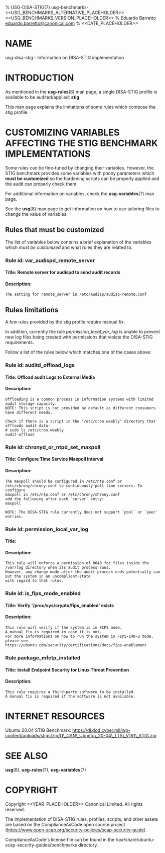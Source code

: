 % USG-DISA-STIG(7) usg-benchmarks-<<USG_BENCHMARKS_ALTERNATIVE_PLACEHOLDER>> <<USG_BENCHMARKS_VERSION_PLACEHOLDER>>
% Eduardo Barretto <eduardo.barretto@canonical.com>
% <<DATE_PLACEHOLDER>>

# NAME
usg-disa-stig - Information on DISA-STIG implementation

# INTRODUCTION
As mentioned in the **usg-rules**(8) man page, a single DISA-STIG profile is available to be audited/applied: **stig**

This man page explains the limitations of some rules which compose the stig profile.

# CUSTOMIZING VARIABLES AFFECTING THE STIG BENCHMARK IMPLEMENTATIONS
Some rules can be fine-tuned by changing their variables. However, the STIG benchmark provides some variables with phony parameters which **must be customized** so the hardening scripts can be properly applied and the audit can properly check them.

For additional information on variables, check the **usg-variables**(7) man page.

See the **usg**(8) man page to get information on how to use tailoring files to change the value of variables.

## Rules that must be customized
The list of variables below contains a brief explanation of the variables which *must be customized* and what rules they are related to.

### Rule id: var\_audispd\_remote\_server
#### Title: Remote server for audispd to send audit records
#### Description:

```
The setting for remote_server in /etc/audisp/audisp-remote.conf
```

## Rules limitations
A few rules provided by the stig profile require manual fix. 

In addition, currently the rule *permission\_local\_var\_log* is unable to prevent new log files being created with permissions that violate the DISA-STIG requirements.

Follow a list of the rules below which matches one of the cases above:

### Rule id: auditd\_offload\_logs
#### Title: Offload audit Logs to External Media
#### Description:

```
Offloading is a common process in information systems with limited audit storage capacity.
NOTE: This script is not provided by default as different consumers have different needs.

Check if there is a script in the "/etc/cron.weekly" directory that offloads audit data:
# sudo ls /etc/cron.weekly
audit-offload 
```

### Rule id: chronyd\_or\_ntpd\_set\_maxpoll
#### Title: Configure Time Service Maxpoll Interval
#### Description:

```
The maxpoll should be configured in /etc/ntp.conf or
/etc/chrony/chrony.conf to continuously poll time servers. To configure
maxpoll in /etc/ntp.conf or /etc/chrony/chrony.conf
add the following after each `server` entry:
maxpoll

NOTE: The DISA-STIG rule currently does not support `pool` or `peer` entries.
```

### Rule id: permission\_local\_var\_log
#### Title:
#### Description:

```
This rule will enforce a permission of 0640 for files inside the /var/log directory when its audit process runs.
However, any change made after the audit process ends potentially can put the system in an uncompliant-state
with regard to that rules.
```

### Rule id: is\_fips\_mode\_enabled
#### Title: Verify '/proc/sys/crypto/fips\_enabled' exists
#### Description:

```
This rule will verify if the system is in FIPS mode.
A manual fix is required in case it is not.
For more informations on how to run the system in FIPS-140-2 mode, please see
https://ubuntu.com/security/certifications/docs/fips-enablement
```

### Rule    package\_mfetp\_installed
#### Title: Install Endpoint Security for Linux Threat Prevention
#### Description:

```
This rule requires a third-party software to be installed.
A manual fix is required if the software is not available.
```

# INTERNET RESOURCES
Ubuntu 20.04 STIG Benchmark: https://dl.dod.cyber.mil/wp-content/uploads/stigs/zip/U\_CAN\_Ubuntu\_20-04\_LTS\_V1R1\_STIG.zip

# SEE ALSO
**usg**(8), **usg-rules**(7), **usg-variables**(7)

# COPYRIGHT
Copyright <<YEAR_PLACEHOLDER>> Canonical Limited. All rights reserved.

The implementation of DISA-STIG rules, profiles, scripts, and other assets are based on the ComplianceAsCode open source project (https://www.open-scap.org/security-policies/scap-security-guide).

ComplianceAsCode's license file can be found in the /usr/share/ubuntu-scap-security-guides/benchmarks directory.
